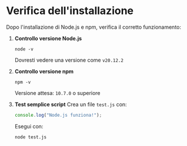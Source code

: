 # Verifica dell'installazione

Dopo l'installazione di Node.js e npm, verifica il corretto funzionamento:

1. **Controllo versione Node.js**
   ```
   node -v
   ```
   Dovresti vedere una versione come `v20.12.2`

2. **Controllo versione npm**
   ```
   npm -v
   ```
   Versione attesa: `10.7.0` o superiore

3. **Test semplice script**
   Crea un file `test.js` con:
   ```js
   console.log("Node.js funziona!");
   ```
   Esegui con:
   ```
   node test.js
   ```